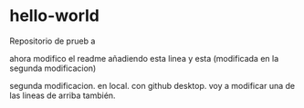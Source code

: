 # hello-world
Repositorio de prueb a

ahora modifico el readme añadiendo esta linea
y esta (modificada en la segunda modificacion)

segunda modificacion. en local. con github desktop.
voy a modificar una de las lineas de arriba también.




